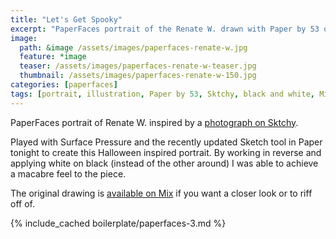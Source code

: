 ```yaml
---
title: "Let's Get Spooky"
excerpt: "PaperFaces portrait of the Renate W. drawn with Paper by 53 on an iPad."
image: 
  path: &image /assets/images/paperfaces-renate-w.jpg 
  feature: *image
  teaser: /assets/images/paperfaces-renate-w-teaser.jpg
  thumbnail: /assets/images/paperfaces-renate-w-150.jpg
categories: [paperfaces]
tags: [portrait, illustration, Paper by 53, Sktchy, black and white, Mix]
---
```


PaperFaces portrait of Renate W. inspired by a [photograph on Sktchy](http://sktchy.com/4ml2W ).

Played with Surface Pressure and the recently updated Sketch tool in Paper tonight to create this Halloween inspired portrait. By working in reverse and applying white on black (instead of the other around) I was able to achieve a macabre feel to the piece.

The original drawing is [available on Mix](https://mix.fiftythree.com/11098-Michael-Rose/659426/remixes) if you want a closer look or to riff off of.

{% include_cached boilerplate/paperfaces-3.md %}

